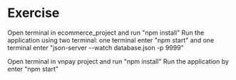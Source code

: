 # Exercise
Open terminal in ecommerce_project and run "npm install"
Run the application using two terminal: one terminal enter "npm start" and one terminal enter "json-server --watch database.json -p 9999"

Open terminal in vnpay project and run "npm install"
Run the application by enter "npm start"
